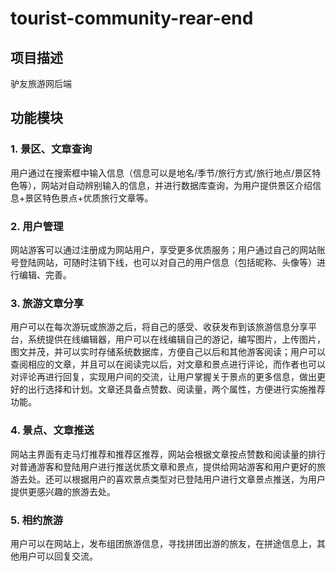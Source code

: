 # tourist-community-rear-end

## 项目描述

驴友旅游网后端

## 功能模块

### 1. 景区、文章查询

用户通过在搜索框中输入信息（信息可以是地名/季节/旅行方式/旅行地点/景区特色等），网站对自动辨别输入的信息，并进行数据库查询，为用户提供景区介绍信息+景区特色景点+优质旅行文章等。

### 2. 用户管理

网站游客可以通过注册成为网站用户，享受更多优质服务；用户通过自己的网站账号登陆网站，可随时注销下线，也可以对自己的用户信息（包括昵称、头像等）进行编辑、完善。

### 3. 旅游文章分享

用户可以在每次游玩或旅游之后，将自己的感受、收获发布到该旅游信息分享平台，系统提供在线编辑器，用户可以在线编辑自己的游记，编写图片，上传图片，图文并茂，并可以实时存储系统数据库，方便自己以后和其他游客阅读；用户可以查阅相应的文章，并且可以在阅读完以后，对文章和景点进行评论，而作者也可以对评论再进行回复，实现用户间的交流，让用户掌握关于景点的更多信息，做出更好的出行选择和计划。文章还具备点赞数、阅读量，两个属性，方便进行实施推荐功能。

### 4. 景点、文章推送

网站主界面有走马灯推荐和推荐区推荐，网站会根据文章按点赞数和阅读量的排行对普通游客和登陆用户进行推送优质文章和景点，提供给网站游客和用户更好的旅游去处。还可以根据用户的喜欢景点类型对已登陆用户进行文章景点推送，为用户提供更感兴趣的旅游去处。

### 5. 相约旅游

用户可以在网站上，发布组团旅游信息，寻找拼团出游的旅友，在拼途信息上，其他用户可以回复交流。
